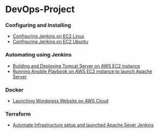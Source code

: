 # DevOps-Project

### Configuring and Installing

- [Configuring Jenkins on EC2 Linux]()
- [Configuring Jenkins on EC2 Ubuntu]()

### Automating using Jenkins

- [Building and Deploying Tomcat Server on AWS EC2 instance](https://github.com/saadshamim01/ci-cd-tomcat)
- [Running Ansible Playbook on AWS EC2 instance to launch Apache Server](https://github.com/saadshamim01/ci-cd-ansible)

### Docker 

- [Launching Wordpress Website on AWS Cloud](https://github.com/saadshamim01/saadshamim01/tree/main/docs/docker/phpadmin_wordpress_mysql)

### Terraform

- [Automate Infrastructure setup and launched Apache Sever Jenkins](https://github.com/saadshamim01/terraform)
